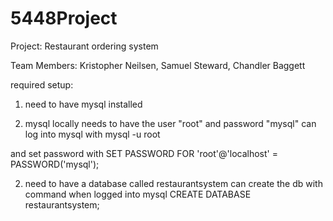 # 5448Project 

Project: Restaurant ordering system

Team Members: Kristopher Neilsen, Samuel Steward, Chandler Baggett

required setup: 
1. need to have mysql installed

2.  mysql locally needs to have the user "root" and password "mysql"
can log into mysql with
	mysql -u root

and set password with 
	SET PASSWORD FOR 'root'@'localhost' = PASSWORD('mysql');

2. need to have a database called restaurantsystem
	can create the db with command when logged into mysql
	CREATE DATABASE restaurantsystem;